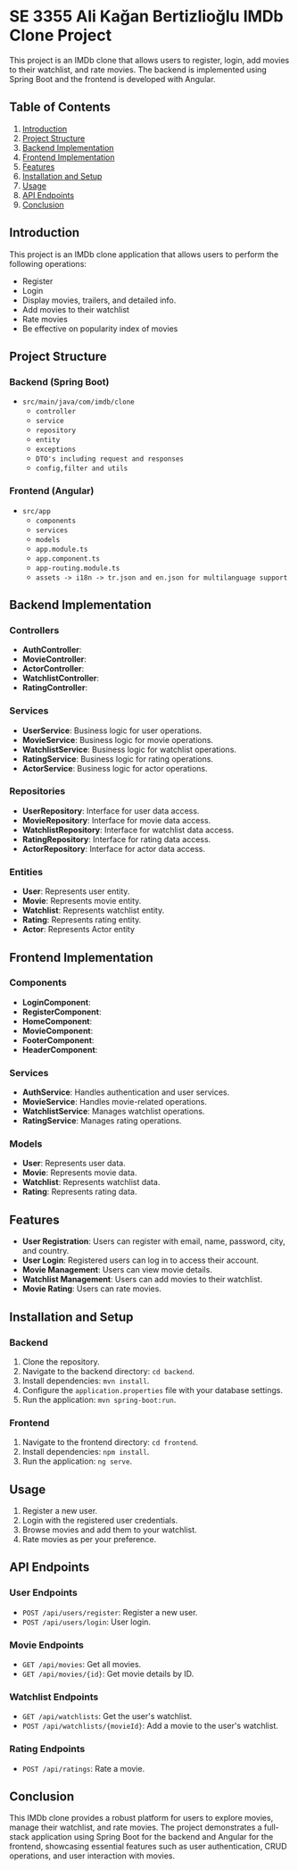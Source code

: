 # SE 3355 Ali Kağan Bertizlioğlu IMDb Clone Project

This project is an IMDb clone that allows users to register, login, add movies to their watchlist, and rate movies. The backend is implemented using Spring Boot and the frontend is developed with Angular.

## Table of Contents
1. [Introduction](#introduction)
2. [Project Structure](#project-structure)
3. [Backend Implementation](#backend-implementation)
4. [Frontend Implementation](#frontend-implementation)
5. [Features](#features)
6. [Installation and Setup](#installation-and-setup)
7. [Usage](#usage)
8. [API Endpoints](#api-endpoints)
9. [Conclusion](#conclusion)

## Introduction
This project is an IMDb clone application that allows users to perform the following operations:
- Register
- Login
- Display movies, trailers, and detailed info.
- Add movies to their watchlist
- Rate movies
- Be effective on popularity index of movies
## Project Structure

### Backend (Spring Boot)
- `src/main/java/com/imdb/clone`
  - `controller`
  - `service`
  - `repository`
  - `entity`
  - `exceptions`
  - `DTO's including request and responses`
  - `config,filter and utils`

### Frontend (Angular)
- `src/app`
  - `components`
  - `services`
  - `models`
  - `app.module.ts`
  - `app.component.ts`
  - `app-routing.module.ts`
  - `assets -> i18n -> tr.json and en.json for multilanguage support`


## Backend Implementation

### Controllers
- **AuthController**: 
- **MovieController**:
- **ActorController**: 
- **WatchlistController**:
- **RatingController**: 

### Services
- **UserService**: Business logic for user operations.
- **MovieService**: Business logic for movie operations.
- **WatchlistService**: Business logic for watchlist operations.
- **RatingService**: Business logic for rating operations.
- **ActorService**: Business logic for actor operations.


### Repositories
- **UserRepository**: Interface for user data access.
- **MovieRepository**: Interface for movie data access.
- **WatchlistRepository**: Interface for watchlist data access.
- **RatingRepository**: Interface for rating data access.
- **ActorRepository**: Interface for actor data access.

### Entities
- **User**: Represents user entity.
- **Movie**: Represents movie entity.
- **Watchlist**: Represents watchlist entity.
- **Rating**: Represents rating entity.
- **Actor**: Represents Actor entity

## Frontend Implementation

### Components
- **LoginComponent**: 
- **RegisterComponent**: 
- **HomeComponent**:
- **MovieComponent**: 
- **FooterComponent**:
- **HeaderComponent**: 
### Services
- **AuthService**: Handles authentication and user services.
- **MovieService**: Handles movie-related operations.
- **WatchlistService**: Manages watchlist operations.
- **RatingService**: Manages rating operations.

### Models
- **User**: Represents user data.
- **Movie**: Represents movie data.
- **Watchlist**: Represents watchlist data.
- **Rating**: Represents rating data.

## Features
- **User Registration**: Users can register with email, name, password, city, and country.
- **User Login**: Registered users can log in to access their account.
- **Movie Management**: Users can view movie details.
- **Watchlist Management**: Users can add movies to their watchlist.
- **Movie Rating**: Users can rate movies.

## Installation and Setup

### Backend
1. Clone the repository.
2. Navigate to the backend directory: `cd backend`.
3. Install dependencies: `mvn install`.
4. Configure the `application.properties` file with your database settings.
5. Run the application: `mvn spring-boot:run`.

### Frontend
1. Navigate to the frontend directory: `cd frontend`.
2. Install dependencies: `npm install`.
3. Run the application: `ng serve`.

## Usage
1. Register a new user.
2. Login with the registered user credentials.
3. Browse movies and add them to your watchlist.
4. Rate movies as per your preference.

## API Endpoints

### User Endpoints
- `POST /api/users/register`: Register a new user.
- `POST /api/users/login`: User login.

### Movie Endpoints
- `GET /api/movies`: Get all movies.
- `GET /api/movies/{id}`: Get movie details by ID.

### Watchlist Endpoints
- `GET /api/watchlists`: Get the user's watchlist.
- `POST /api/watchlists/{movieId}`: Add a movie to the user's watchlist.

### Rating Endpoints
- `POST /api/ratings`: Rate a movie.

## Conclusion
This IMDb clone provides a robust platform for users to explore movies, manage their watchlist, and rate movies. The project demonstrates a full-stack application using Spring Boot for the backend and Angular for the frontend, showcasing essential features such as user authentication, CRUD operations, and user interaction with movies.
